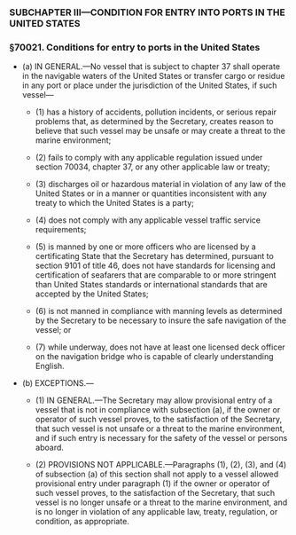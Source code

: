 ### SUBCHAPTER III—CONDITION FOR ENTRY INTO PORTS IN THE UNITED STATES

### §70021. Conditions for entry to ports in the United States
* (a) IN GENERAL.—No vessel that is subject to chapter 37 shall operate in the navigable waters of the United States or transfer cargo or residue in any port or place under the jurisdiction of the United States, if such vessel—

  * (1) has a history of accidents, pollution incidents, or serious repair problems that, as determined by the Secretary, creates reason to believe that such vessel may be unsafe or may create a threat to the marine environment;

  * (2) fails to comply with any applicable regulation issued under section 70034, chapter 37, or any other applicable law or treaty;

  * (3) discharges oil or hazardous material in violation of any law of the United States or in a manner or quantities inconsistent with any treaty to which the United States is a party;

  * (4) does not comply with any applicable vessel traffic service requirements;

  * (5) is manned by one or more officers who are licensed by a certificating State that the Secretary has determined, pursuant to section 9101 of title 46, does not have standards for licensing and certification of seafarers that are comparable to or more stringent than United States standards or international standards that are accepted by the United States;

  * (6) is not manned in compliance with manning levels as determined by the Secretary to be necessary to insure the safe navigation of the vessel; or

  * (7) while underway, does not have at least one licensed deck officer on the navigation bridge who is capable of clearly understanding English.


* (b) EXCEPTIONS.—

  * (1) IN GENERAL.—The Secretary may allow provisional entry of a vessel that is not in compliance with subsection (a), if the owner or operator of such vessel proves, to the satisfaction of the Secretary, that such vessel is not unsafe or a threat to the marine environment, and if such entry is necessary for the safety of the vessel or persons aboard.

  * (2) PROVISIONS NOT APPLICABLE.—Paragraphs (1), (2), (3), and (4) of subsection (a) of this section shall not apply to a vessel allowed provisional entry under paragraph (1) if the owner or operator of such vessel proves, to the satisfaction of the Secretary, that such vessel is no longer unsafe or a threat to the marine environment, and is no longer in violation of any applicable law, treaty, regulation, or condition, as appropriate.